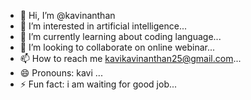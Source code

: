 - 👋 Hi, I’m @kavinanthan
- 👀 I’m interested in artificial intelligence...
- 🌱 I’m currently learning about coding language...
- 💞️ I’m looking to collaborate on online webinar...
- 📫 How to reach me kavikavinanthan25@gmail.com...
- 😄 Pronouns: kavi ...
- ⚡ Fun fact: i am waiting for good job...

<!---
kavinanthan/kavinanthan is a ✨ special ✨ repository because its `README.md` (this file) appears on your GitHub profile.
You can click the Preview link to take a look at your changes.
--->

